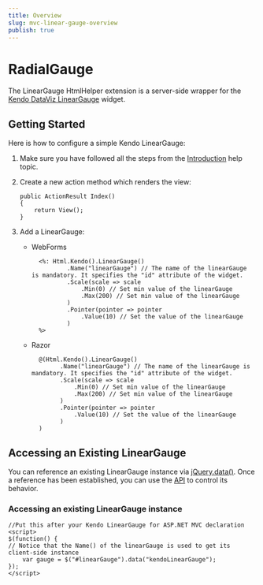 ```yaml
---
title: Overview
slug: mvc-linear-gauge-overview
publish: true
---
```


# RadialGauge

The LinearGauge HtmlHelper extension is a server-side wrapper for the [Kendo DataViz LinearGauge](http://www.kendoui.com/documentation/dataviz/linear-gauge/overview.aspx) widget.

## Getting Started

Here is how to configure a simple Kendo LinearGauge:

1.  Make sure you have followed all the steps from the [Introduction](http://www.kendoui.com/documentation/asp-net-mvc/introduction.aspx) help topic.

2.  Create a new action method which renders the view:

        public ActionResult Index()
        {
            return View();
        }
3.  Add a LinearGauge:
    - WebForms

            <%: Html.Kendo().LinearGauge()
                    .Name("linearGauge") // The name of the linearGauge is mandatory. It specifies the "id" attribute of the widget.
                    .Scale(scale => scale
                        .Min(0) // Set min value of the linearGauge
                        .Max(200) // Set min value of the linearGauge
                    )
                    .Pointer(pointer => pointer
                        .Value(10) // Set the value of the linearGauge
                    )
            %>
    - Razor

            @(Html.Kendo().LinearGauge()
                  .Name("linearGauge") // The name of the linearGauge is mandatory. It specifies the "id" attribute of the widget.
                  .Scale(scale => scale
                      .Min(0) // Set min value of the linearGauge
                      .Max(200) // Set min value of the linearGauge
                  )
                  .Pointer(pointer => pointer
                      .Value(10) // Set the value of the linearGauge
                  )
            )

## Accessing an Existing LinearGauge

You can reference an existing LinearGauge instance via [jQuery.data()](http://api.jquery.com/jQuery.data/).
Once a reference has been established, you can use the [API](http://www.kendoui.com/documentation/dataviz/linear-gauge/methods.aspx) to control its behavior.

### Accessing an existing LinearGauge instance

    //Put this after your Kendo LinearGauge for ASP.NET MVC declaration
    <script>
    $(function() {
    // Notice that the Name() of the linearGauge is used to get its client-side instance
        var gauge = $("#linearGauge").data("kendoLinearGauge");
    });
    </script>


